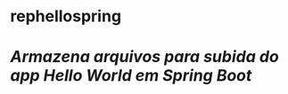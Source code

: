 # rephellospring

<h1><b><i> Armazena arquivos para subida do app Hello World em Spring Boot </i></b></h>
